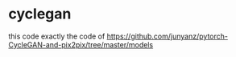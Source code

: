 # cyclegan
this code exactly the code of https://github.com/junyanz/pytorch-CycleGAN-and-pix2pix/tree/master/models
